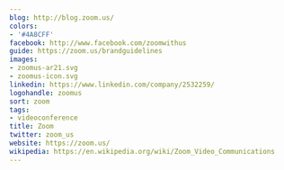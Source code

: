```yaml
---
blog: http://blog.zoom.us/
colors:
- '#4A8CFF'
facebook: http://www.facebook.com/zoomwithus
guide: https://zoom.us/brandguidelines
images:
- zoomus-ar21.svg
- zoomus-icon.svg
linkedin: https://www.linkedin.com/company/2532259/
logohandle: zoomus
sort: zoom
tags:
- videoconference
title: Zoom
twitter: zoom_us
website: https://zoom.us/
wikipedia: https://en.wikipedia.org/wiki/Zoom_Video_Communications
---
```

